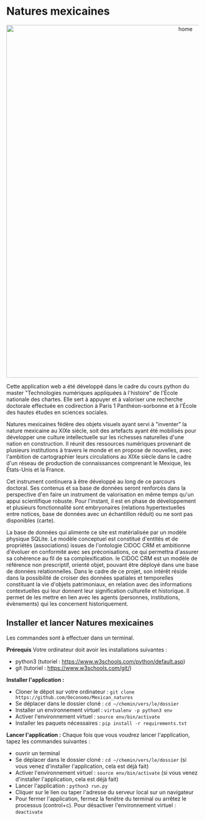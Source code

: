 # Natures mexicaines

<p align="center"><img width="923" alt="home" src=""></p>

Cette application web a été développé dans le cadre du cours python du master "Technologies numériques appliquées à l'histoire" de l'École nationale des chartes. Elle sert à appuyer et à valoriser une recherche doctorale effectuée en codirection à Paris 1 Panthéon-sorbonne et à l'École des hautes études en sciences sociales.

Natures mexicaines fédère des objets visuels ayant servi à "inventer" la nature mexicaine au XIXe siècle, soit des artefacts ayant été mobilisés pour développer une culture intellectuelle sur les richesses naturelles d'une nation en construction. Il réunit des ressources numériques provenant de plusieurs institutions à travers le monde et en propose de nouvelles, avec l'ambition de cartographier leurs circulations au XIXe siècle dans le cadre d'un réseau de production de connaissances comprenant le Mexique, les États-Unis et la France.

Cet instrument continuera à être développé au long de ce parcours doctoral. Ses contenus et sa base de données seront renforcés dans la perspective d'en faire un instrument de valorisation en même temps qu'un appui scientifique robuste. Pour l'instant, il est en phase de développement et plusieurs fonctionnalité sont embryonaires (relations hypertextuelles entre notices, base de données avec un échantillon réduit) ou ne sont pas disponibles (carte).

La base de données qui alimente ce site est matérialisée par un modèle physique SQLite. Le modèle conceptuel est constitué d'entités et de propriétés (associations) issues de l'ontologie CIDOC CRM et ambitionne d'évoluer en conformité avec ses préconisations, ce qui permettra d'assurer sa cohérence au fil de sa complexification. le CIDOC CRM est un modèle de référence non prescriptif, orienté objet, pouvant être déployé dans une base de données relationnelles. Dans le cadre de ce projet, son intérêt réside dans la possibilité de croiser des données spatiales et temporelles constituant la vie d'objets patrimoniaux, en relation avec des informations contextuelles qui leur donnent leur signification culturelle et historique. Il permet de les mettre en lien avec les agents (personnes, institutions, évènements) qui les concernent historiquement. 


## Installer et lancer Natures mexicaines 
Les commandes sont à effectuer dans un terminal.  

**Prérequis**
Votre ordinateur doit avoir les installations suivantes : 
- python3 (tutoriel : https://www.w3schools.com/python/default.asp)
- git (tutoriel : https://www.w3schools.com/git/)

**Installer l'application :** 
- Cloner le dêpot sur votre ordinateur : `git clone https://github.com/Oeconomo/Mexican_natures`
- Se déplacer dans le dossier cloné : `cd ~/chemin/vers/le/dossier`
- Installer un environnement virtuel : `virtualenv -p python3 env`
- Activer l'environnement virtuel : `source env/bin/activate`
- Installer les paquets nécessaires : `pip install -r requirements.txt`

**Lancer l'application :**
Chaque fois que vous voudrez lancer l'application, tapez les commandes suivantes :
- ouvrir un terminal
- Se déplacer dans le dossier cloné : `cd ~/chemin/vers/le/dossier` (si vous venez d'installer l'application, cela est déjà fait)
- Activer l'environnement virtuel : `source env/bin/activate` (si vous venez d'installer l'application, cela est déjà fait)
- Lancer l'application : `python3 run.py`
- Cliquer sur le lien ou taper l'adresse du serveur local sur un navigateur
- Pour fermer l'application, fermez la fenêtre du terminal ou arrêtez le processus (control+c). Pour désactiver l'environnement virtuel : `deactivate`